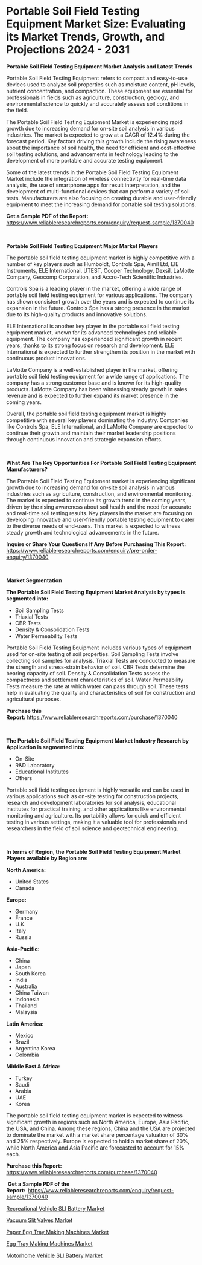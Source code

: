 <p><h1>Portable Soil Field Testing Equipment Market Size: Evaluating its Market Trends, Growth, and Projections 2024 - 2031</h1></p><p><strong>Portable Soil Field Testing Equipment Market Analysis and Latest Trends</strong></p>
<p><p>Portable Soil Field Testing Equipment refers to compact and easy-to-use devices used to analyze soil properties such as moisture content, pH levels, nutrient concentration, and compaction. These equipment are essential for professionals in fields such as agriculture, construction, geology, and environmental science to quickly and accurately assess soil conditions in the field.</p><p>The Portable Soil Field Testing Equipment Market is experiencing rapid growth due to increasing demand for on-site soil analysis in various industries. The market is expected to grow at a CAGR of 12.4% during the forecast period. Key factors driving this growth include the rising awareness about the importance of soil health, the need for efficient and cost-effective soil testing solutions, and advancements in technology leading to the development of more portable and accurate testing equipment.</p><p>Some of the latest trends in the Portable Soil Field Testing Equipment Market include the integration of wireless connectivity for real-time data analysis, the use of smartphone apps for result interpretation, and the development of multi-functional devices that can perform a variety of soil tests. Manufacturers are also focusing on creating durable and user-friendly equipment to meet the increasing demand for portable soil testing solutions.</p></p>
<p><strong>Get a Sample PDF of the Report:&nbsp;</strong> <a href="https://www.reliableresearchreports.com/enquiry/request-sample/1370040">https://www.reliableresearchreports.com/enquiry/request-sample/1370040</a></p>
<p>&nbsp;</p>
<p><strong>Portable Soil Field Testing Equipment Major Market Players</strong></p>
<p><p>The portable soil field testing equipment market is highly competitive with a number of key players such as Humboldt, Controls Spa, Aimil Ltd, EIE Instruments, ELE International, UTEST, Cooper Technology, Dexsil, LaMotte Company, Geocomp Corporation, and Accro-Tech Scientific Industries.</p><p>Controls Spa is a leading player in the market, offering a wide range of portable soil field testing equipment for various applications. The company has shown consistent growth over the years and is expected to continue its expansion in the future. Controls Spa has a strong presence in the market due to its high-quality products and innovative solutions.</p><p>ELE International is another key player in the portable soil field testing equipment market, known for its advanced technologies and reliable equipment. The company has experienced significant growth in recent years, thanks to its strong focus on research and development. ELE International is expected to further strengthen its position in the market with continuous product innovations.</p><p>LaMotte Company is a well-established player in the market, offering portable soil field testing equipment for a wide range of applications. The company has a strong customer base and is known for its high-quality products. LaMotte Company has been witnessing steady growth in sales revenue and is expected to further expand its market presence in the coming years.</p><p>Overall, the portable soil field testing equipment market is highly competitive with several key players dominating the industry. Companies like Controls Spa, ELE International, and LaMotte Company are expected to continue their growth and maintain their market leadership positions through continuous innovation and strategic expansion efforts.</p></p>
<p>&nbsp;</p>
<p><strong>What Are The Key Opportunities For Portable Soil Field Testing Equipment Manufacturers?</strong></p>
<p><p>The Portable Soil Field Testing Equipment market is experiencing significant growth due to increasing demand for on-site soil analysis in various industries such as agriculture, construction, and environmental monitoring. The market is expected to continue its growth trend in the coming years, driven by the rising awareness about soil health and the need for accurate and real-time soil testing results. Key players in the market are focusing on developing innovative and user-friendly portable testing equipment to cater to the diverse needs of end-users. This market is expected to witness steady growth and technological advancements in the future.</p></p>
<p><strong>Inquire or Share Your Questions If Any Before Purchasing This Report:</strong> <a href="https://www.reliableresearchreports.com/enquiry/pre-order-enquiry/1370040">https://www.reliableresearchreports.com/enquiry/pre-order-enquiry/1370040</a></p>
<p>&nbsp;</p>
<p><strong>Market Segmentation</strong></p>
<p><strong>The Portable Soil Field Testing Equipment Market Analysis by types is segmented into:</strong></p>
<p><ul><li>Soil Sampling Tests</li><li>Triaxial Tests</li><li>CBR Tests</li><li>Density & Consolidation Tests</li><li>Water Permeability Tests</li></ul></p>
<p><p>Portable Soil Field Testing Equipment includes various types of equipment used for on-site testing of soil properties. Soil Sampling Tests involve collecting soil samples for analysis. Triaxial Tests are conducted to measure the strength and stress-strain behavior of soil. CBR Tests determine the bearing capacity of soil. Density & Consolidation Tests assess the compactness and settlement characteristics of soil. Water Permeability Tests measure the rate at which water can pass through soil. These tests help in evaluating the quality and characteristics of soil for construction and agricultural purposes.</p></p>
<p><strong>Purchase this Report:&nbsp;</strong><a href="https://www.reliableresearchreports.com/purchase/1370040">https://www.reliableresearchreports.com/purchase/1370040</a></p>
<p>&nbsp;</p>
<p><strong>The Portable Soil Field Testing Equipment Market Industry Research by Application is segmented into:</strong></p>
<p><ul><li>On-Site</li><li>R&D Laboratory</li><li>Educational Institutes</li><li>Others</li></ul></p>
<p><p>Portable soil field testing equipment is highly versatile and can be used in various applications such as on-site testing for construction projects, research and development laboratories for soil analysis, educational institutes for practical training, and other applications like environmental monitoring and agriculture. Its portability allows for quick and efficient testing in various settings, making it a valuable tool for professionals and researchers in the field of soil science and geotechnical engineering.</p></p>
<p>&nbsp;</p>
<p><strong>In terms of Region, the Portable Soil Field Testing Equipment Market Players available by Region are:</strong></p>
<p>
    <p> <strong> North America: </strong>
        <ul>
            <li>United States</li>
            <li>Canada</li>
        </ul>
        </p> 
    <p> <strong> Europe: </strong>
        <ul>
            <li>Germany</li>
            <li>France</li>
            <li>U.K.</li>
            <li>Italy</li>
            <li>Russia</li>
        </ul>
        </p> 
    <p> <strong> Asia-Pacific: </strong>
        <ul>
            <li>China</li>
            <li>Japan</li>
            <li>South Korea</li>
            <li>India</li>
            <li>Australia</li>
            <li>China Taiwan</li>
            <li>Indonesia</li>
            <li>Thailand</li>
            <li>Malaysia</li>
        </ul>
        </p> 
    <p> <strong> Latin America: </strong>
        <ul>
            <li>Mexico</li>
            <li>Brazil</li>
            <li>Argentina Korea</li>
            <li>Colombia</li>
        </ul>
        </p> 
    <p> <strong> Middle East & Africa: </strong>
        <ul>
            <li>Turkey</li>
            <li>Saudi</li>
            <li>Arabia</li>
            <li>UAE</li>
            <li>Korea</li>
        </ul>
    </p>
    </p>
<p><p>The portable soil field testing equipment market is expected to witness significant growth in regions such as North America, Europe, Asia Pacific, the USA, and China. Among these regions, China and the USA are projected to dominate the market with a market share percentage valuation of 30% and 25% respectively. Europe is expected to hold a market share of 20%, while North America and Asia Pacific are forecasted to account for 15% each.</p></p>
<p><strong>Purchase this Report: </strong><a href="https://www.reliableresearchreports.com/purchase/1370040">https://www.reliableresearchreports.com/purchase/1370040</a></p>
<p>&nbsp;<strong>Get a Sample PDF of the Report:&nbsp;&nbsp;</strong><a href="https://www.reliableresearchreports.com/enquiry/request-sample/1370040">https://www.reliableresearchreports.com/enquiry/request-sample/1370040</a></p>
<p><strong></strong></p>
<p><p><a href="https://issuu.com/reportprime-2/docs/recreational-vehicle-sli-battery-market-size-2030.">Recreational Vehicle SLI Battery Market</a></p><p><a href="https://medium.com/@marieramos20/vacuum-slit-valves-market-insights-into-market-cagr-market-trends-and-growth-strategies-0988caedfe8e">Vacuum Slit Valves Market</a></p><p><a href="https://github.com/rahu1506/Market-Research-Report-List-2/blob/main/paper-egg-tray-making-machines-market.md">Paper Egg Tray Making Machines Market</a></p><p><a href="https://github.com/FassouRP/Market-Research-Report-List-3/blob/main/egg-tray-making-machines-market.md">Egg Tray Making Machines Market</a></p><p><a href="https://issuu.com/reportprime-2/docs/motorhome-vehicle-sli-battery-market-size-2030.ppt">Motorhome Vehicle SLI Battery Market</a></p></p>